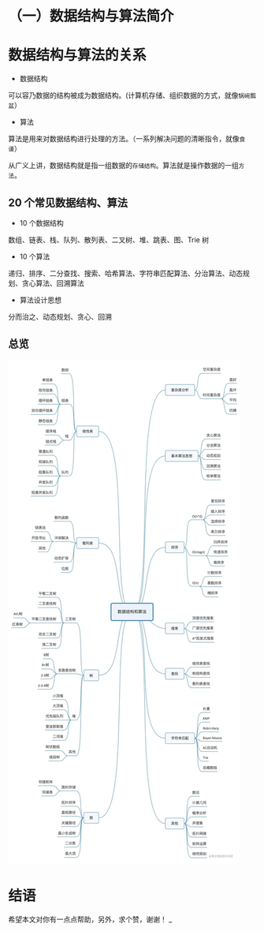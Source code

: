 # （一）数据结构与算法简介

# 数据结构与算法的关系

- 数据结构

可以容乃数据的结构被成为数据结构。(计算机存储、组织数据的方式，就像`锅碗瓢盆`）

- 算法

算法是用来对数据结构进行处理的方法。（一系列解决问题的清晰指令，就像`食谱`）

从广义上讲，数据结构就是指一组数据的`存储结构`。算法就是操作数据的一组`方法`。

## 20 个常见数据结构、算法

- 10 个数据结构

数组、链表、栈、队列、散列表、二叉树、堆、跳表、图、Trie 树

- 10 个算法

递归、排序、二分查找、搜索、哈希算法、字符串匹配算法、分治算法、动态规划、贪心算法、回溯算法

- 算法设计思想

分而治之、动态规划、贪心、回溯

## 总览

![](../.gitbook/assests/1655978735276-f2beb6df-9aeb-4681-927f-2703b4e7d3b3.png)

# 结语

希望本文对你有一点点帮助，另外，求个赞，谢谢！ \_
